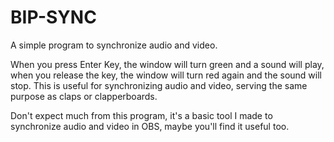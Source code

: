 # BIP-SYNC

A simple program to synchronize audio and video.

When you press Enter Key, the window will turn green and a sound will play, when you release the key, the window will turn red again and the sound will stop. This is useful for synchronizing audio and video, serving the same purpose as claps or clapperboards.

Don't expect much from this program, it's a basic tool I made to synchronize audio and video in OBS, maybe you'll find it useful too.
